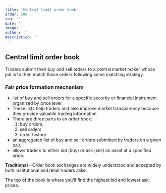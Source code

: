 ```yaml
---
title: 'Central limit order book'
order: 500
tag: ''
date: ''
image: ''
author: ''
description: ''
---
```


## Central limit order book

Traders submit their buy and sell orders to a central market maker whose job
is to then match those orders following some matching strategy.


### Fair price formation mechanism

- list of buy and sell orders for a specific security or financial instrument organized by price level
- These lists help traders and also improve market transparency because they provide valuable trading information
- There are three parts to an order book: 
    1. buy orders, 
    1. sell orders
    1. order history
- an aggregated list of buy and sell orders submitted by traders on a given pair. 
- allows traders to either bid (buy) or ask (sell) an asset at a specified price.



**Traditional** - Order book exchanges are widely understood and accepted by both institutional and retail traders alike.

The top of the book is where you'll find the highest bid and lowest ask prices. 
